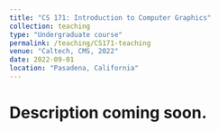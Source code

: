 ```yaml
---
title: "CS 171: Introduction to Computer Graphics"
collection: teaching
type: "Undergraduate course"
permalink: /teaching/CS171-teaching
venue: "Caltech, CMS, 2022"
date: 2022-09-01
location: "Pasadena, California"
---
```


Description coming soon.
======

